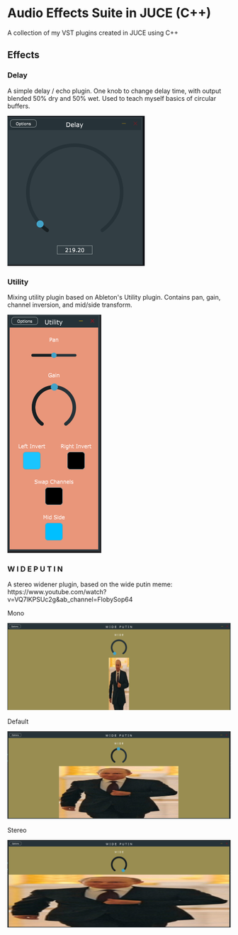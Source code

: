 <h1>Audio Effects Suite in JUCE (C++)</h1>

A collection of my VST plugins created in JUCE using C++

<h2>Effects</h2>

<h3>Delay</h3>
A simple delay / echo plugin. One knob to change delay time, with output blended 50% dry and 50% wet. Used to teach myself basics of circular buffers.


![Delay](https://github.com/sellerskyle/audio-effect-suite/blob/master/Photos/Delay.PNG)

<h3>Utility</h3>
Mixing utility plugin based on Ableton's Utility plugin. Contains pan, gain, channel inversion, and mid/side transform.


![Utility](https://github.com/sellerskyle/audio-effect-suite/blob/master/Photos/Utility.PNG)

<h3>W I D E P U T I N</h3>
A stereo widener plugin, based on the wide putin meme: https://www.youtube.com/watch?v=VQ7lKPSUc2g&ab_channel=FlobySop64


Mono

![SkinnyPutin](https://github.com/sellerskyle/audio-effect-suite/blob/master/Photos/SkinnyPutin.PNG)

Default

![MediumPutin](https://github.com/sellerskyle/audio-effect-suite/blob/master/Photos/MediumPutin.PNG)

Stereo

![WidePutin](https://github.com/sellerskyle/audio-effect-suite/blob/master/Photos/WidePutin.PNG)
    
